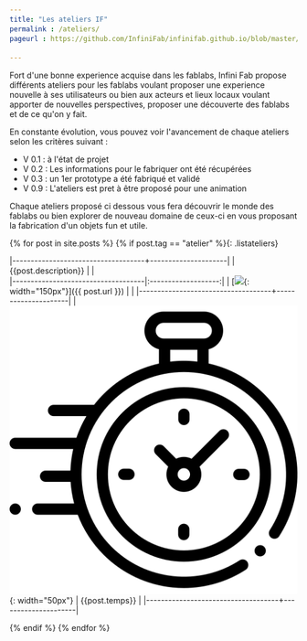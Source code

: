 ```yaml
---
title: "Les ateliers IF"
permalink : /ateliers/
pageurl : https://github.com/InfiniFab/infinifab.github.io/blob/master/ateliers.md

---
```


Fort d'une bonne experience acquise dans les fablabs, Infini Fab propose différents ateliers pour les fablabs voulant proposer une experience nouvelle à ses utilisateurs ou bien aux acteurs et lieux locaux voulant apporter de nouvelles perspectives, proposer une découverte des fablabs et de ce qu'on y fait.

En constante évolution, vous pouvez voir l'avancement de chaque ateliers selon les critères suivant :
- V 0.1 : à l'état de projet 
- V 0.2 : Les informations pour le fabriquer ont été récupérées
- V 0.3 : un 1er prototype a été fabriqué et validé
- V 0.9 : L'ateliers est pret à être proposé pour une animation

Chaque ateliers proposé ci dessous vous fera découvrir le monde des fablabs ou bien explorer de nouveau domaine de ceux-ci en vous proposant la fabrication d'un objets fun et utile.


{% for post in site.posts %}
{% if post.tag == "atelier" %}{: .listateliers}
 
|------------------------------------+---------------------|
| {{post.description}} |     |   
|------------------------------------|:-------------------:|
| [![]({{post.image}}){: width="150px"}]({{ post.url }}) |   | 
|------------------------------------+---------------------|
| ![](/asset/clock.png){: width="50px"} | {{post.temps}} |
|------------------------------------+---------------------|
 
{% endif %}
{% endfor %}